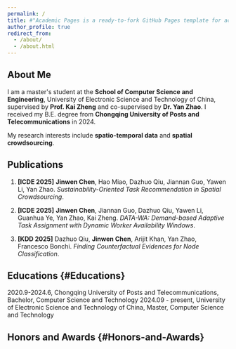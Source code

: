 ```yaml
---
permalink: /
title: #"Academic Pages is a ready-to-fork GitHub Pages template for academic personal websites"
author_profile: true
redirect_from: 
  - /about/
  - /about.html
---
```


## About Me

I am a master's student at the **School of Computer Science and Engineering**, University of Electronic Science and Technology of China, supervised by **Prof. Kai Zheng** and co-supervised by **Dr. Yan Zhao**. I received my B.E. degree from **Chongqing University of Posts and Telecommunications** in 2024.

My research interests include **spatio-temporal data** and **spatial crowdsourcing**.

## Publications

1. **\[ICDE 2025]** **Jinwen Chen**, Hao Miao, Dazhuo Qiu, Jiannan Guo, Yawen Li, Yan Zhao. *Sustainability-Oriented Task Recommendation in Spatial Crowdsourcing*.
2. **\[ICDE 2025]** **Jinwen Chen**, Jiannan Guo, Dazhuo Qiu, Yawen Li, Guanhua Ye, Yan Zhao, Kai Zheng. *DATA-WA: Demand-based Adaptive Task Assignment with Dynamic Worker Availability Windows*. 

3. **\[KDD 2025]** Dazhuo Qiu, **Jinwen Chen**, Arijit Khan, Yan Zhao, Francesco Bonchi. *Finding Counterfactual Evidences for Node Classification*.

## Educations {#Educations}
2020.9-2024.6, Chongqing University of Posts and Telecommunications, Bachelor, Computer Science and Technology
2024.09 - present, University of Electronic Science and Technology of China, Master, Computer Science and Technology

## Honors and Awards {#Honors-and-Awards}
